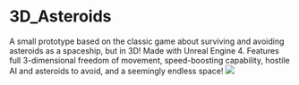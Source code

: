 # 3D_Asteroids
A small prototype based on the classic game about surviving and avoiding asteroids as a spaceship, but in 3D! Made with Unreal Engine 4. Features full 3-dimensional freedom of movement, speed-boosting capability, hostile AI and asteroids to avoid, and a seemingly endless space!
![](/images/3DAsteroidsV2.gif)